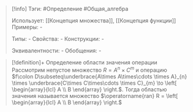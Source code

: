 > [!info]
> Тэги: #Определение #Общая_алгебра 
> 
> Использует: [[Концепция множества]], [[Концепция функции]]
> Примеры: *-*
> 
> Типы: *-*
> Свойства: *-*
> Конструкции: *-*
> 
> Эквивалентности: *-*
> Обобщения: *-*

> [!definition]+ Определение области значения операции
> Рассмотрим непустое множество $R = A^n \times C^m$ и операцию $f\colon D\subseteq\underbrace{A\times A\times\cdots \times A}_{n} \times \underbrace{C\times C\times\cdots \times C}_{m} \to \left[ \begin{array}{lcl} A \\ B \end{array} \right.$. Тогда областью значения называется множество $\operatorname{ran} R = \left[ \begin{array}{lcl} A \\ B \end{array} \right.$
